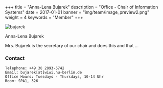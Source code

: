 +++
title = "Anna-Lena Bujarek"
description = "Office - Chair of Information Systems"
date = 2017-01-01
banner = "img/team/image_preview2.png"
weight = 4
keywords = "Member"
+++
<!--more-->	


![bujarek](/blog/img/team/image_preview2.png)



Anna-Lena Bujarek
 
Mrs. Bujarek is the secretary of our chair and does this and that ... 



###  Contact
 
	Telephone: +49 30 2093-5742
	Email: bujarek[at]wiwi.hu-berlin.de
	Office Hours: Tuesdays - Thursdays, 10-14 Uhr
	Room: SPA1, 326
	
	
	